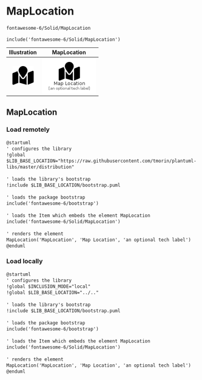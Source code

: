 # MapLocation


```text
fontawesome-6/Solid/MapLocation
```

```text
include('fontawesome-6/Solid/MapLocation')
```



| Illustration | MapLocation |
| :---: | :---: |
| ![illustration for Illustration](../../fontawesome-6/Solid/MapLocation.png) | ![illustration for MapLocation](../../fontawesome-6/Solid/MapLocation.Local.png) |




## MapLocation

### Load remotely
```plantuml
@startuml
' configures the library
!global $LIB_BASE_LOCATION="https://raw.githubusercontent.com/tmorin/plantuml-libs/master/distribution"

' loads the library's bootstrap
!include $LIB_BASE_LOCATION/bootstrap.puml

' loads the package bootstrap
include('fontawesome-6/bootstrap')

' loads the Item which embeds the element MapLocation
include('fontawesome-6/Solid/MapLocation')

' renders the element
MapLocation('MapLocation', 'Map Location', 'an optional tech label')
@enduml
```

### Load locally
```plantuml
@startuml
' configures the library
!global $INCLUSION_MODE="local"
!global $LIB_BASE_LOCATION="../.."

' loads the library's bootstrap
!include $LIB_BASE_LOCATION/bootstrap.puml

' loads the package bootstrap
include('fontawesome-6/bootstrap')

' loads the Item which embeds the element MapLocation
include('fontawesome-6/Solid/MapLocation')

' renders the element
MapLocation('MapLocation', 'Map Location', 'an optional tech label')
@enduml
```

